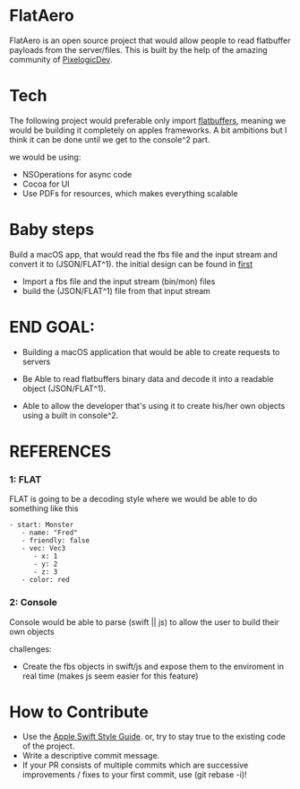 # FlatAero

FlatAero is an open source project that would allow people to read flatbuffer payloads from the server/files. 
This is built by the help of the amazing community of [PixelogicDev](https://twitch.tv/pixelogicdev).

# Tech
The following project would preferable only import [flatbuffers](https://github.com/google/flatbuffers), meaning we would be building it completely on apples frameworks.
A bit ambitions but I think it can be done until we get to the console^2 part.

we would be using:
- NSOperations for async code
- Cocoa for UI
- Use PDFs for resources, which makes everything scalable

# Baby steps

Build a macOS app, that would read the fbs file and the input stream and convert it to (JSON/FLAT^1). the initial design can be found in [first](https://github.com/mustiikhalil/FlatAero/designs/first.pdf)
- Import a fbs file and the input stream (bin/mon) files
- build the (JSON/FLAT^1) file from that input stream

# END GOAL:

- Building a macOS application that would be able to create requests to servers 

- Be Able to read flatbuffers binary data and decode it into a readable object (JSON/FLAT^1).

- Able to allow the developer that's using it to create his/her own objects using a built in console^2.


# REFERENCES

### 1: FLAT
FLAT is going to be a decoding style where we would be able to do something like this
```
- start: Monster
   - name: "Fred"
   - friendly: false
   - vec: Vec3
      - x: 1
      - y: 2
      - z: 3
   - color: red
```

### 2: Console
Console would be able to parse (swift || js) to allow the user to build their own objects

challenges: 
 - Create the fbs objects in swift/js and expose them to the enviroment in real time (makes js seem easier for this feature)

# How to Contribute
- Use the [Apple Swift Style Guide](https://swift.org/documentation/api-design-guidelines/). or, try to stay true to the existing code of the project.
- Write a descriptive commit message.
- If your PR consists of multiple commits which are successive improvements / fixes to your first commit, use (git rebase -i)! 